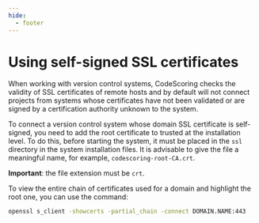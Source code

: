 ```yaml
---
hide:
  - footer
---
```

# Using self-signed SSL certificates

When working with version control systems, CodeScoring checks the validity of SSL certificates of remote hosts and by default will not connect projects from systems whose certificates have not been validated or are signed by a certification authority unknown to the system.

To connect a version control system whose domain SSL certificate is self-signed, you need to add the root certificate to trusted at the installation level. To do this, before starting the system, it must be placed in the `ssl` directory in the system installation files. It is advisable to give the file a meaningful name, for example, `codescoring-root-CA.crt`.

**Important**: the file extension must be `crt`.

To view the entire chain of certificates used for a domain and highlight the root one, you can use the command:

```bash
openssl s_client -showcerts -partial_chain -connect DOMAIN.NAME:443
```
